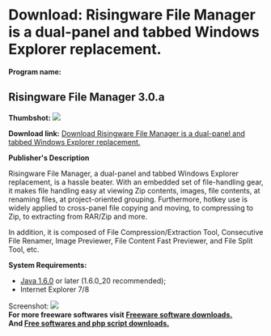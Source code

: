 # Download: Risingware File Manager is a dual-panel and tabbed Windows Explorer replacement.

**Program name:**

## Risingware File Manager 3.0.a

  
**Thumbshot:** ![](http://www.freewarefiles.com/screenshot/rsw_filemngr_md.jpg)   
  
**Download link:** [Download Risingware File Manager is a dual-panel and tabbed Windows Explorer replacement.](http://freesoftwares.boysofts.com/Risingware-File-Manager_program_58160.html)  
  


**Publisher's Description**  
  


Risingware File Manager, a dual-panel and tabbed Windows Explorer replacement, is a hassle beater. With an embedded set of file-handling gear, it makes file handling easy at viewing Zip contents, images, file contents, at renaming files, at project-oriented grouping. Furthermore, hotkey use is widely applied to cross-panel file copying and moving, to compressing to Zip, to extracting from RAR/Zip and more. 

In addition, it is composed of File Compression/Extraction Tool, Consecutive File Renamer, Image Previewer, File Content Fast Previewer, and File Split Tool, etc. 

**System Requirements:**

  * [Java 1.6.0](http://java.sun.com/javase/downloads/index.jsp) or later (1.6.0_20 recommended); 
  * Internet Explorer 7/8 

  
  
Screenshot: ![](http://www.freewarefiles.com/screenshot/rsw_filemngr.jpg)   
**For more freeware softwares visit [Freeware software downloads.](http://freesoftwares.boysofts.com/)**   
**And [Free softwares and php script downloads.](http://www.boysofts.com/)**
